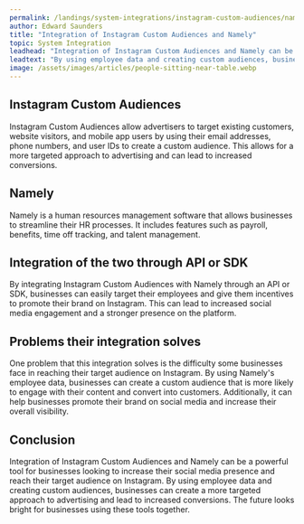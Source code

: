 ```yaml
---
permalink: /landings/system-integrations/instagram-custom-audiences/namely
author: Edward Saunders
title: "Integration of Instagram Custom Audiences and Namely"
topic: System Integration
leadhead: "Integration of Instagram Custom Audiences and Namely can be a powerful tool for businesses looking to increase their social media presence and reach their target audience on Instagram"
leadtext: "By using employee data and creating custom audiences, businesses can create a more targeted approach to advertising and lead to increased conversions. The future looks bright for businesses using these tools together."
image: /assets/images/articles/people-sitting-near-table.webp
---
```

<div class="arttext">	<section>
		<h1>Instagram Custom Audiences</h1>
		<p>Instagram Custom Audiences allow advertisers to target existing customers, website visitors, and mobile app users by using their email addresses, phone numbers, and user IDs to create a custom audience. This allows for a more targeted approach to advertising and can lead to increased conversions.</p>
	</section>
	<section>
		<h1>Namely</h1>
		<p>Namely is a human resources management software that allows businesses to streamline their HR processes. It includes features such as payroll, benefits, time off tracking, and talent management.</p>
	</section>
	<section>
		<h1>Integration of the two through API or SDK</h1>
		<p>By integrating Instagram Custom Audiences with Namely through an API or SDK, businesses can easily target their employees and give them incentives to promote their brand on Instagram. This can lead to increased social media engagement and a stronger presence on the platform.</p>
	</section>
	<section>
		<h1>Problems their integration solves</h1>
		<p>One problem that this integration solves is the difficulty some businesses face in reaching their target audience on Instagram. By using Namely's employee data, businesses can create a custom audience that is more likely to engage with their content and convert into customers. Additionally, it can help businesses promote their brand on social media and increase their overall visibility.</p>
	</section>
	<section>
		<h1>Conclusion</h1>
		<p>Integration of Instagram Custom Audiences and Namely can be a powerful tool for businesses looking to increase their social media presence and reach their target audience on Instagram. By using employee data and creating custom audiences, businesses can create a more targeted approach to advertising and lead to increased conversions. The future looks bright for businesses using these tools together.</p>
	</section>
</div>